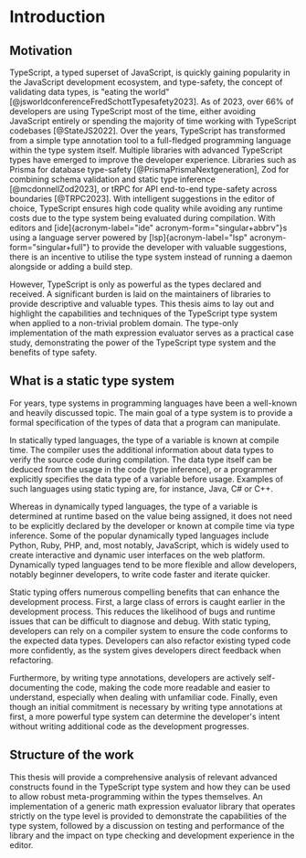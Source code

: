 # Introduction

## Motivation

TypeScript, a typed superset of JavaScript, is quickly gaining popularity in the JavaScript development ecosystem, and type-safety, the concept of validating data types, is "eating the world"[@jsworldconferenceFredSchottTypesafety2023]. As of 2023, over 66% of developers are using TypeScript most of the time, either avoiding JavaScript entirely or spending the majority of time working with TypeScript codebases [@StateJS2022]. Over the years, TypeScript has transformed from a simple type annotation tool to a full-fledged programming language within the type system itself. Multiple libraries with advanced TypeScript types have emerged to improve the developer experience. Libraries such as Prisma for database type-safety [@PrismaPrismaNextgeneration], Zod for combining schema validation and static type inference [@mcdonnellZod2023], or tRPC for API end-to-end type-safety across boundaries [@TRPC2023]. With intelligent suggestions in the editor of choice, TypeScript ensures high code quality while avoiding any runtime costs due to the type system being evaluated during compilation. With editors and [ide]{acronym-label="ide" acronym-form="singular+abbrv"}s using a language server powered by [lsp]{acronym-label="lsp" acronym-form="singular+full"} to provide the developer with valuable suggestions, there is an incentive to utilise the type system instead of running a daemon alongside or adding a build step.

However, TypeScript is only as powerful as the types declared and received. A significant burden is laid on the maintainers of libraries to provide descriptive and valuable types. This thesis aims to lay out and highlight the capabilities and techniques of the TypeScript type system when applied to a non-trivial problem domain. The type-only implementation of the math expression evaluator serves as a practical case study, demonstrating the power of the TypeScript type system and the benefits of type safety.

## What is a static type system

For years, type systems in programming languages have been a well-known and heavily discussed topic. The main goal of a type system is to provide a formal specification of the types of data that a program can manipulate.

In statically typed languages, the type of a variable is known at compile time. The compiler uses the additional information about data types to verify the source code during compilation. The data type itself can be deduced from the usage in the code (type inference), or a programmer explicitly specifies the data type of a variable before usage. Examples of such languages using static typing are, for instance, Java, C# or C++.

Whereas in dynamically typed languages, the type of a variable is determined at runtime based on the value being assigned, it does not need to be explicitly declared by the developer or known at compile time via type inference. Some of the popular dynamically typed languages include Python, Ruby, PHP, and, most notably, JavaScript, which is widely used to create interactive and dynamic user interfaces on the web platform. Dynamically typed languages tend to be more flexible and allow developers, notably beginner developers, to write code faster and iterate quicker.

Static typing offers numerous compelling benefits that can enhance the development process. First, a large class of errors is caught earlier in the development process. This reduces the likelihood of bugs and runtime issues that can be difficult to diagnose and debug. With static typing, developers can rely on a compiler system to ensure the code conforms to the expected data types. Developers can also refactor existing typed code more confidently, as the system gives developers direct feedback when refactoring.

Furthermore, by writing type annotations, developers are actively self-documenting the code, making the code more readable and easier to understand, especially when dealing with unfamiliar code. Finally, even though an initial commitment is necessary by writing type annotations at first, a more powerful type system can determine the developer's intent without writing additional code as the development progresses.

## Structure of the work

This thesis will provide a comprehensive analysis of relevant advanced constructs found in the TypeScript type system and how they can be used to allow robust meta-programming within the types themselves. An implementation of a generic math expression evaluator library that operates strictly on the type level is provided to demonstrate the capabilities of the type system, followed by a discussion on testing and performance of the library and the impact on type checking and development experience in the editor.
